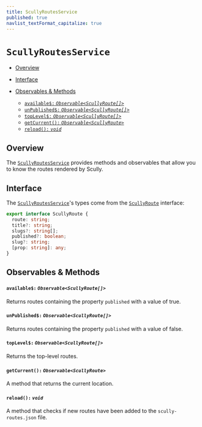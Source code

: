 ```yaml
---
title: ScullyRoutesService
published: true
navlist_textFormat_capitalize: true
---
```


# `ScullyRoutesService` <!-- omit in toc -->

<div class="docs-link_table">
  <a class="view-in-repo" href="https://github.com/scullyio/scully/blob/main/libs/ng-lib/src/lib/route-service/scully-routes.service.ts"></a>
</div>

<div class="docs-toc"></div>

- [Overview](#overview)
- [Interface](#interface)
- [Observables & Methods](#observables--methods)

  - [`available$:` _`Observable<ScullyRoute[]>`_](#available-observablescullyroute)
  - [`unPublished$:` _`Observable<ScullyRoute[]>`_](#unpublished-observablescullyroute)
  - [`topLevel$:` _`Observable<ScullyRoute[]>`_](#toplevel-observablescullyroute)
  - [`getCurrent():` _`Observable<ScullyRoute>`_](#getcurrent-observablescullyroute)
  - [`reload():` _`void`_](#reload-void)

## Overview

The [`ScullyRoutesService`](https://github.com/scullyio/scully/blob/main/libs/ng-lib/src/lib/route-service/scully-routes.service.ts) provides methods and observables that allow you to know the routes rendered by Scully.

## Interface

The [`ScullyRoutesService`](https://github.com/scullyio/scully/blob/main/libs/ng-lib/src/lib/route-service/scully-routes.service.ts)'s types come from the [`ScullyRoute`](https://github.com/scullyio/scully/blob/main/libs/ng-lib/src/lib/route-service/scully-routes.service.ts) interface:

```typescript
export interface ScullyRoute {
  route: string;
  title?: string;
  slugs?: string[];
  published?: boolean;
  slug?: string;
  [prop: string]: any;
}
```

## Observables & Methods

#### `available$:` _`Observable<ScullyRoute[]>`_

Returns routes containing the property `published` with a value of true.

#### `unPublished$:` _`Observable<ScullyRoute[]>`_

Returns routes containing the property `published` with a value of false.

#### `topLevel$:` _`Observable<ScullyRoute[]>`_

Returns the top-level routes.

#### `getCurrent():` _`Observable<ScullyRoute>`_

A method that returns the current location.

#### `reload():` _`void`_

A method that checks if new routes have been added to the `scully-routes.json` file.
